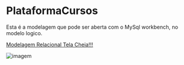 # PlataformaCursos

Esta é a modelagem que pode ser aberta com o MySql workbench, no modelo logico.

[Modelagem Relacional Tela Cheia!!!](https://raw.githubusercontent.com/valterbarros/PlataformaCursos/master/DB.png)

![imagem](https://github.com/valterbarros/PlataformaCursos/blob/master/DB.png)

